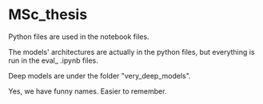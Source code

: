 # MSc_thesis
Python files are used in the notebook files. 

The models' architectures are actually in the python files, but everything is run in the eval_ .ipynb files.

Deep models are under the folder "very_deep_models".

Yes, we have funny names. Easier to remember.
